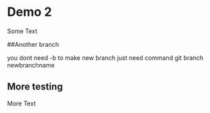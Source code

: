 # Demo 2

Some Text

##Another branch

you dont need -b to make new branch just need command git branch newbranchname
## More testing

More Text
